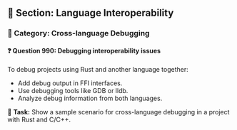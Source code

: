 ## 📘 Section: Language Interoperability  
### 🔹 Category: Cross-language Debugging  
#### ❓ Question 990: Debugging interoperability issues

To debug projects using Rust and another language together:

- Add debug output in FFI interfaces.
- Use debugging tools like GDB or lldb.
- Analyze debug information from both languages.

🔧 **Task:** Show a sample scenario for cross-language debugging in a project with Rust and C/C++.
